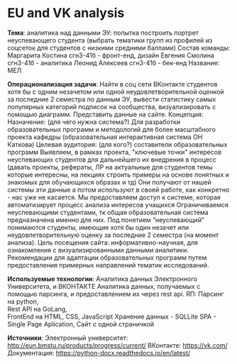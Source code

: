 # EU and VK analysis

**Тема**:
аналитика над данными ЭУ: попытка построить портрет неуспевающего студента (выбрать тематики групп из профилей из соцсеток для студентов с низкими средними баллами)
Состав команды:
Маргарита Костина сгн3-41б - фронт-енд, дизайн
Евгения Смолина сгн3-41б - аналитика
Леонид Алексеев сгн3-41б - бек-енд
Название: МЕЛ

**Операционализация задачи**:
Найти в соц сети ВКонтакте студентов хотя бы с одним незачетом или одной неудовлетворительной оценкой за последние 2 семестра по данным ЭУ,  вывести статистику самых популярных категорий подписок на сообщества, визуализировать с помощью диаграмм. Представить данные на сайте. 
Концепция:
Назначение: (для чего нужна система?) Для разработки образовательных программ и методологий для более масштабного проекта кафедры (образовательная интерактивная система ОН Каткова)
Целевая аудитория: (для кого?) составители образовательных программ
Выявляем, в рамках проекта, "ключевые точки" интересов неуспевающих студентов для дальнейшего их внедрения в процесс (давать проекты, рефераты, ЛР на актуальные для студентов темы которые интересны, на лекциях строить примеры на основе понятных и знакомых для обучающихся образах и тд)
Они получают от нашей системы эти данные а потом используют в своей работе, как конкретно - нас уже не касается. Мы предоставляем доступ к системе, которая автоматизирует процесс анализа интересов учащихся
Ограничиваемся неуспевающими студентами, тк общая образовательная система предназначена именно для них. Под понятием “неуспевающий” понимаются студенты, имеющие хотя бы один незачет или неудовлетворительную оценку за последние 2 семестра (на момент анализа).
Цель посещения сайта: информативно-научная, для ознакомления с визуализированными данными аналитики. Рекомендации для адаптации образовательных программ путем предоставления примерных направлений тематик исследований.

**Используемые технологии**:
Аналитика данных Электронного Университета, и ВКОНТАКТЕ 
Аналитика данных, получаемых с помощью парсинга, и предоставлением их через rest api. 
ЯП: Парсинг на python,	
Rest API на GoLang,		
FrontEnd на HTML, CSS, JavaScript 
Хранение данных - SQLLite 
SPA - Single Page Aplication, Сайт с одной страничкой 


**Источники**:
Электронный университет: http://eun.bmstu.ru/products/progress/current/
ВКонтакте: https://vk.com/
Документация:
https://python-docx.readthedocs.io/en/latest/
